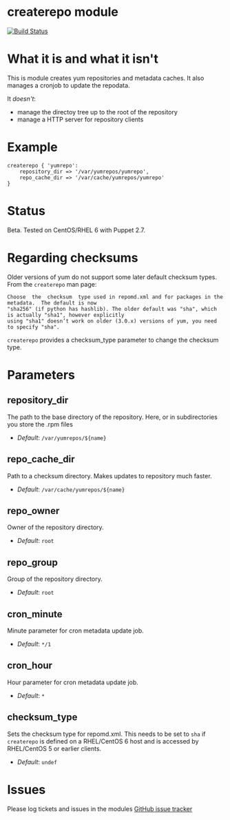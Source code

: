 # createrepo module #

[![Build Status](https://travis-ci.org/pall-valmundsson/puppet-createrepo.png)](https://travis-ci.org/pall-valmundsson/puppet-createrepo)

# What it is and what it isn't #

This is module creates yum repositories and metadata caches.
It also manages a cronjob to update the repodata.

It *doesn't*:

- manage the directoy tree up to the root of the repository
- manage a HTTP server for repository clients

# Example #

    createrepo { 'yumrepo':
        repository_dir => '/var/yumrepos/yumrepo',
        repo_cache_dir => '/var/cache/yumrepos/yumrepo'
    }

# Status #
Beta. Tested on CentOS/RHEL 6 with Puppet 2.7.

# Regarding checksums #
Older versions of yum do not support some later default checksum types. From the ```createrepo``` man page:


    Choose  the  checksum  type used in repomd.xml and for packages in the metadata.  The default is now
    "sha256" (if python has hashlib). The older default was "sha", which is actually "sha1", however explicitly
    using "sha1" doesn’t work on older (3.0.x) versions of yum, you need to specify "sha".


```createrepo``` provides a checksum_type parameter to change the checksum type.

# Parameters #

repository_dir
--------------
The path to the base directory of the repository. Here, or in subdirectories
you store the .rpm files

- *Default*: ```/var/yumrepos/${name}```

repo_cache_dir
--------------
Path to a checksum directory. Makes updates to repository much faster.

- *Default*: ```/var/cache/yumrepos/${name}```

repo_owner
----------
Owner of the repository directory.

- *Default*: ```root```

repo_group
----------
Group of the repository directory.

- *Default*: ```root```

cron_minute
-----------
Minute parameter for cron metadata update job.

- *Default*: ```*/1```

cron_hour
---------
Hour parameter for cron metadata update job.

- *Default*: ```*```

checksum_type
-------------
Sets the checksum type for repomd.xml. This needs to be set to ```sha``` if ```createrepo``` is defined on a RHEL/CentOS 6 host and is accessed by RHEL/CentOS 5 or earlier clients.

- *Default*: ```undef```

# Issues #
Please log tickets and issues in the modules [GitHub issue tracker](https://github.com/pall-valmundsson/puppet-createrepo/issues)
